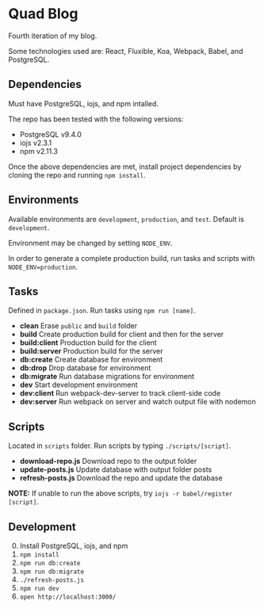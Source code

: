# Quad Blog

Fourth iteration of my blog.

Some technologies used are: React, Fluxible, Koa, Webpack, Babel, and PostgreSQL.


## Dependencies

Must have PostgreSQL, iojs, and npm intalled.

The repo has been tested with the following versions:

* PostgreSQL v9.4.0
* iojs v2.3.1
* npm v2.11.3

Once the above dependencies are met, install project dependencies by cloning the repo and running `npm install`.


## Environments

Available environments are `development`, `production`, and `test`. Default is `development`.

Environment may be changed by setting `NODE_ENV`.

In order to generate a complete production build, run tasks and scripts with `NODE_ENV=production`.


## Tasks

Defined in `package.json`. Run tasks using `npm run [name]`.

* **clean** Erase `public` and `build` folder
* **build** Create production build for client and then for the server
* **build:client** Production build for the client
* **build:server** Production build for the server
* **db:create** Create database for environment
* **db:drop** Drop database for environment
* **db:migrate** Run database migrations for environment
* **dev** Start development environment
* **dev:client** Run webpack-dev-server to track client-side code
* **dev:server** Run webpack on server and watch output file with nodemon


## Scripts

Located in `scripts` folder. Run scripts by typing `./scripts/[script]`.

* **download-repo.js** Download repo to the output folder
* **update-posts.js** Update database with output folder posts
* **refresh-posts.js** Download the repo and update the database

**NOTE:** If unable to run the above scripts, try `iojs -r babel/register [script]`.


## Development

0. Install PostgreSQL, iojs, and npm
1. `npm install`
2. `npm run db:create`
3. `npm run db:migrate`
4. `./refresh-posts.js`
5. `npm run dev`
6. `open http://localhost:3000/`
